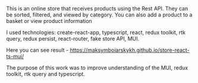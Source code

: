 This is an online store that receives products using the Rest API. They can be sorted, filtered, and viewed by category. You can also add a product to a basket or view product information


I used technologies: create-react-app, typescript, react, redux toolkit, rtk query, redux persist, react-router, fake store API, MUI.


Here you can see result - https://maksymboiarskykh.github.io/store-react-ts-mui/


The purpose of this work was to improve understanding of the MUI, redux toolkit, rtk query and typescript.
